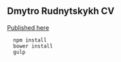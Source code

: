 ## Dmytro Rudnytskykh CV
[Published here](//rudnitskih.pp.ua)
```shell
  npm install
  bower install
  gulp
```
